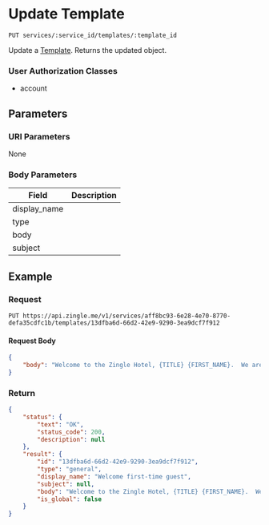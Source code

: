 # Update Template

    PUT services/:service_id/templates/:template_id
    
Update a [Template]. Returns the updated object.

### User Authorization Classes 
* account

## Parameters
### URI Parameters
None
### Body Parameters
Field | Description
--- | ---
display_name | 
type | 
body |  
subject | 

## Example
### Request

    PUT https://api.zingle.me/v1/services/aff8bc93-6e28-4e70-8770-defa35cdfc1b/templates/13dfba6d-66d2-42e9-9290-3ea9dcf7f912
#### Request Body
```json 
{
    "body": "Welcome to the Zingle Hotel, {TITLE} {FIRST_NAME}.  We are sure you will enjoy your first stay with us.",
}
```

### Return
``` json
{
    "status": {
        "text": "OK",
        "status_code": 200,
        "description": null
    },
    "result": {
        "id": "13dfba6d-66d2-42e9-9290-3ea9dcf7f912",
        "type": "general",
        "display_name": "Welcome first-time guest",
        "subject": null,
        "body": "Welcome to the Zingle Hotel, {TITLE} {FIRST_NAME}.  We are sure you will enjoy your first stay with us.",
        "is_global": false
    }
}
```

[Template]: README.md
